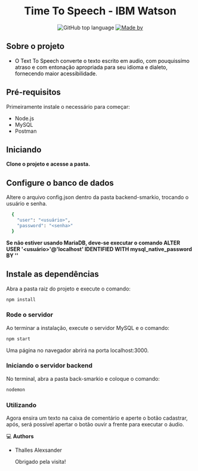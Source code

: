 <h1 align="center">Time To Speech - IBM Watson</h1>

<p align="center">
  <img alt="GitHub top language" src="https://img.shields.io/github/languages/top/franmoraiiss/pomodoro-timer">

  <a href="https://www.linkedin.com/in/thalles-alexsander-faria-muzzo-76baa41a9/">
    <img alt="Made by" src="https://img.shields.io/badge/made%20by-Thalles%20Alexsander-gree">
  </a>
</p>

## Sobre o projeto

-  <p style="color: black;">O Text To Speech converte o texto escrito em audio, com pouquissímo atraso e com entonação apropriada para seu idioma e dialeto, fornecendo maior acessibilidade. </p>

## Pré-requisitos

Primeiramente instale o necessário para começar:
- Node.js
- MySQL
- Postman

## Iniciando

**Clone o projeto e acesse a pasta.**

## Configure o banco de dados
Altere o arquivo config.json dentro da pasta backend-smarkio, trocando o usuário e senha.

```bash
  {
    "user": "<usuário>",
    "password": "<senha>"
  }
```

**Se não estiver usando MariaDB, deve-se executar o comando ALTER USER '<usuário>'@'localhost' IDENTIFIED WITH mysql_native_password BY '<senha>'**

## Instale as dependências

Abra a pasta raiz do projeto e execute o comando:

```sh
npm install
```
### Rode o servidor


Ao terminar a instalação, execute o servidor MySQL e o comando:

```sh
npm start
```

Uma página no navegador abrirá na porta localhost:3000.

### Iniciando o servidor backend

No terminal, abra a pasta back-smarkio e coloque o comando:

```sh
nodemon
```

### Utilizando

Agora ensira um texto na caixa de comentário e aperte o botão cadastrar, após, será possível apertar o botão ouvir a frente para executar o áudio.

💻 **Authors**

-  <p>Thalles Alexsander</p>
   Obrigado pela visita!
